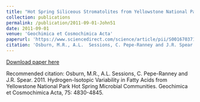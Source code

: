 ```yaml
---
title: "Hot Spring Siliceous Stromatolites from Yellowstone National Park: Assessing Growth Rate and Laminae Formation"
collection: publications
permalink: /publication/2011-09-01-John51
date: 2011-09-01
venue: 'Geochimica et Cosmochimica Acta'
paperurl: 'https://www.sciencedirect.com/science/article/pii/S0016703711003152'
citation: 'Osburn, M.R., A.L.  Sessions, C. Pepe-Ranney and J.R. Spear.  2011.  Hydrogen-Isotopic Variability in Fatty Acids from Yellowstone National Park Hot Spring Microbial Communities.  Geochimica et Cosmochimica Acta, 75: 4830-4845.'
---
```


<a href='https://www.sciencedirect.com/science/article/pii/S0016703711003152'>Download paper here</a>

Recommended citation: Osburn, M.R., A.L.  Sessions, C. Pepe-Ranney and J.R. Spear.  2011.  Hydrogen-Isotopic Variability in Fatty Acids from Yellowstone National Park Hot Spring Microbial Communities.  Geochimica et Cosmochimica Acta, 75: 4830-4845.